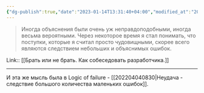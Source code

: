 ```yaml
---
{"dg-publish":true,"date":"2023-01-14T13:31:40+04:00","modified_at":"2023-03-25T14:20:06+04:00","title":"Чудовищные поступки следствие небольших объяснимых ошибок","permalink":"/quotes/202204112052/","dgPassFrontmatter":true}
---
```



> Иногда объяснения были очень уж неправдоподобными, иногда весьма вероятными. Через некоторое время я стал понимать, что поступки, которые я считал просто чудовищными, скорее всего являются следствием небольших и объяснимых ошибок.

Link:: [[Брать или не брать. Как собеседовать разработчика.]]

---

И эта же мысль была в Logic of failure - [[202204040830|Неудача - следствие большого количества маленьких ошибок]].
